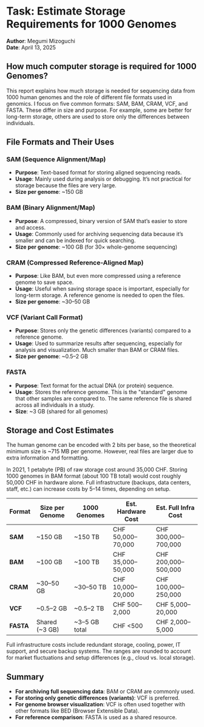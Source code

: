 # Task: Estimate Storage Requirements for 1000 Genomes
**Author**: Megumi Mizoguchi  
**Date**: April 13, 2025  

## How much computer storage is required for 1000 Genomes?

This report explains how much storage is needed for sequencing data from 1000 human genomes and the role of different file formats used in genomics. I focus on five common formats: SAM, BAM, CRAM, VCF, and FASTA. These differ in size and purpose. For example, some are better for long-term storage, others are used to store only the differences between individuals.


## File Formats and Their Uses

### SAM (Sequence Alignment/Map)
- **Purpose**: Text-based format for storing aligned sequencing reads.
- **Usage**: Mainly used during analysis or debugging. It’s not practical for storage because the files are very large.
- **Size per genome**: ~150 GB

### BAM (Binary Alignment/Map)
- **Purpose**: A compressed, binary version of SAM that’s easier to store and access.
- **Usage**: Commonly used for archiving sequencing data because it’s smaller and can be indexed for quick searching.
- **Size per genome**: ~100 GB (for 30× whole-genome sequencing)

### CRAM (Compressed Reference-Aligned Map)
- **Purpose**: Like BAM, but even more compressed using a reference genome to save space.
- **Usage**: Useful when saving storage space is important, especially for long-term storage. A reference genome is needed to open the files.
- **Size per genome**: ~30–50 GB

### VCF (Variant Call Format)
- **Purpose**: Stores only the genetic differences (variants) compared to a reference genome.
- **Usage**: Used to summarize results after sequencing, especially for analysis and visualization. Much smaller than BAM or CRAM files.
- **Size per genome**: ~0.5–2 GB

### FASTA
- **Purpose**: Text format for the actual DNA (or protein) sequence.
- **Usage**: Stores the reference genome. This is the "standard" genome that other samples are compared to. The same reference file is shared across all individuals in a study.
- **Size**: ~3 GB (shared for all genomes)


## Storage and Cost Estimates
The human genome can be encoded with 2 bits per base, so the theoretical minimum size is ~715 MB per genome. However, real files are larger due to extra information and formatting.

In 2021, 1 petabyte (PB) of raw storage cost around 35,000 CHF. Storing 1000 genomes in BAM format (about 100 TB total) would cost roughly 50,000 CHF in hardware alone. Full infrastructure (backups, data centers, staff, etc.) can increase costs by 5–14 times, depending on setup.

| Format    | Size per Genome | 1000 Genomes  | Est. Hardware Cost     | Est. Full Infra Cost       |
|-----------|------------------|----------------|--------------------------|------------------------------|
| **SAM**   | ~150 GB           | ~150 TB        | CHF 50,000–70,000        | CHF 300,000–700,000          |
| **BAM**   | ~100 GB           | ~100 TB        | CHF 35,000–50,000        | CHF 200,000–500,000          |
| **CRAM**  | ~30–50 GB         | ~30–50 TB      | CHF 10,000–20,000        | CHF 100,000–250,000          |
| **VCF**   | ~0.5–2 GB         | ~0.5–2 TB      | CHF 500–2,000            | CHF 5,000–20,000             |
| **FASTA** | Shared (~3 GB)    | ~3–5 GB total  | CHF <500                 | CHF 2,000–5,000              |

Full infrastructure costs include redundant storage, cooling, power, IT support, and secure backup systems. The ranges are rounded to account for market fluctuations and setup differences (e.g., cloud vs. local storage).


## Summary
- **For archiving full sequencing data**: BAM or CRAM are commonly used.
- **For storing only genetic differences (variants)**: VCF is preferred.
- **For genome browser visualization**: VCF is often used together with other formats like BED (Browser Extensible Data).
- **For reference comparison**: FASTA is used as a shared resource.
